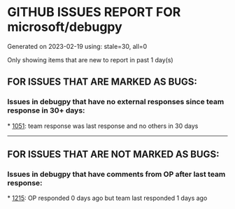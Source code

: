 
# GITHUB ISSUES REPORT FOR microsoft/debugpy


Generated on 2023-02-19 using: stale=30, all=0


Only showing items that are new to report in past 1 day(s)


## FOR ISSUES THAT ARE MARKED AS BUGS:


### Issues in debugpy that have no external responses since team response in 30+ days:


\* [1051](https://github.com/microsoft/debugpy/issues/1051 "debugpy gets &quot;stuck&quot; while using run by line in vscode jupyter notebook"): team response was last response and no others in 30 days

---

## FOR ISSUES THAT ARE NOT MARKED AS BUGS:


### Issues in debugpy that have comments from OP after last team response:


\* [1215](https://github.com/microsoft/debugpy/issues/1215 "[Feature request] Support Listening multiples port in vscode attach"): OP responded 0 days ago but team last responded 1 days ago
